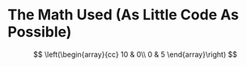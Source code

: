 # The Math Used (As Little Code As Possible)

$$
\left(\begin{array}{cc} 
10 & 0\\ 
0 & 5
\end{array}\right)
$$ 
